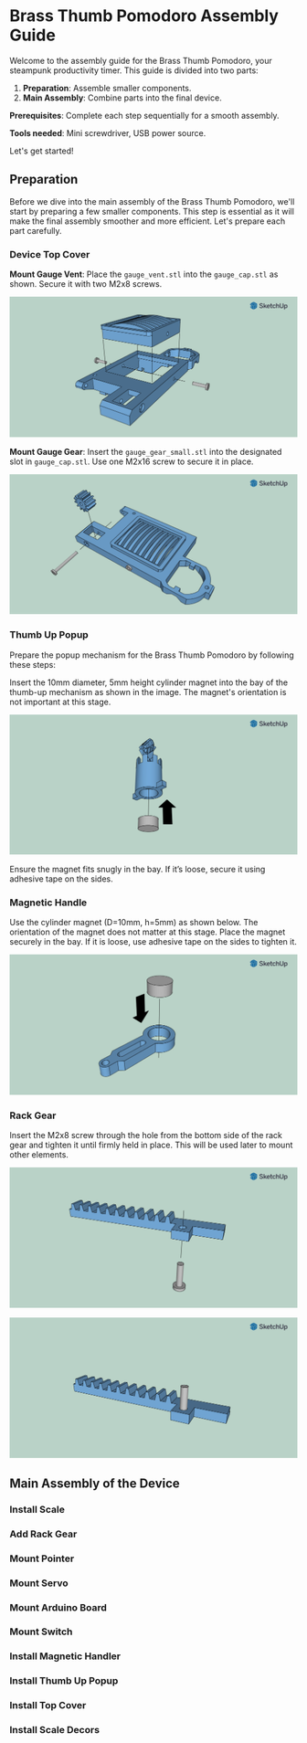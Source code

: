 # Brass Thumb Pomodoro Assembly Guide

Welcome to the assembly guide for the Brass Thumb Pomodoro, your steampunk productivity timer. This guide is divided into two parts: 

1. **Preparation**: Assemble smaller components.
2. **Main Assembly**: Combine parts into the final device.

**Prerequisites**: Complete each step sequentially for a smooth assembly.

**Tools needed**: Mini screwdriver, USB power source.

Let's get started!

## Preparation

Before we dive into the main assembly of the Brass Thumb Pomodoro, we'll start by preparing a few smaller components. This step is essential as it will make the final assembly smoother and more efficient. Let's prepare each part carefully.

### Device Top Cover

**Mount Gauge Vent**: Place the `gauge_vent.stl` into the `gauge_cap.stl` as shown. Secure it with two M2x8 screws. 

![Mount Gauge Vent](img/assembly_001.png)

**Mount Gauge Gear**: Insert the `gauge_gear_small.stl` into the designated slot in `gauge_cap.stl`. Use one M2x16 screw to secure it in place.

![Mount Gauge Gear](img/assembly_002.png)

### Thumb Up Popup

Prepare the popup mechanism for the Brass Thumb Pomodoro by following these steps:

Insert the 10mm diameter, 5mm height cylinder magnet into the bay of the thumb-up mechanism as shown in the image. The magnet's orientation is not important at this stage.

![Insert Magnet](img/assembly_003.png)

Ensure the magnet fits snugly in the bay. If it’s loose, secure it using adhesive tape on the sides.

### Magnetic Handle
Use the cylinder magnet (D=10mm, h=5mm) as shown below. The orientation of the magnet does not matter at this stage. Place the magnet securely in the bay. If it is loose, use adhesive tape on the sides to tighten it.

![Insert Magnet](img/assembly_004.png)

### Rack Gear

Insert the M2x8 screw through the hole from the bottom side of the rack gear and tighten it until firmly held in place. This will be used later to mount other elements.

![Rack Gear Assembly](img/assembly_005.png)

![Rack Gear Assembly](img/assembly_006.png)

## Main Assembly of the Device

### Install Scale

### Add Rack Gear

### Mount Pointer

### Mount Servo

### Mount Arduino Board

### Mount Switch

### Install Magnetic Handler

### Install Thumb Up Popup

### Install Top Cover

### Install Scale Decors
